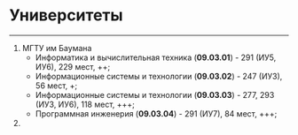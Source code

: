 # Университеты

---
1. МГТУ им Баумана
    - Информатика и вычислительная техника (**09.03.01**) - 291 (ИУ5, ИУ6), 229 мест, ++;
    - Информационные системы и технологии (**09.03.02**) - 247 (ИУ3), 56 мест, +;
    - Информационные системы и технологии (**09.03.03**) - 277, 293 (ИУ3, ИУ6), 118 мест, +++;
   - Программная инженерия (**09.03.04**) - 291 (ИУ7), 84 мест, +++;
2.